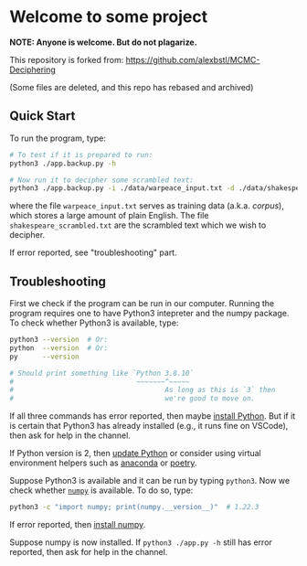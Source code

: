 # Welcome to some project

<b>
NOTE: Anyone is welcome. But do not plagarize.
</b>

This repository is forked from: https://github.com/alexbstl/MCMC-Deciphering

(Some files are deleted, and this repo has rebased and archived)

## Quick Start

To run the program, type:

```bash
# To test if it is prepared to run:
python3 ./app.backup.py -h

# Now run it to decipher some scrambled text:
python3 ./app.backup.py -i ./data/warpeace_input.txt -d ./data/shakespeare_scrambled.txt
```

where the file `warpeace_input.txt` serves as training data (a.k.a. _corpus_),
which stores a large amount of plain English. The file
`shakespeare_scrambled.txt` are the scrambled text which we wish to decipher.

If error reported, see "troubleshooting" part.


## Troubleshooting

First we check if the program can be run in our computer. Running the program requires one to have Python3 intepreter and the numpy package. To check whether Python3 is available, type:

```bash
python3 --version  # Or:
python  --version  # Or:
py      --version

# Should print something like `Python 3.8.10`
#                              ~~~~~~~^~~~~~
#                                     As long as this is `3` then
#                                     we're good to move on.
```

If all three commands has error reported, then maybe [install Python](https://wiki.python.org/moin/BeginnersGuide/Download). But if it is certain that Python3 has already installed (e.g., it runs fine on VSCode), then ask for help in the channel.

If Python version is 2, then [update Python](https://google.com/) or consider using virtual environment helpers such as [anaconda](https://www.anaconda.com/) or [poetry](https://python-poetry.org/).

Suppose Python3 is available and it can be run by typing `python3`. Now we check whether [`numpy`](https://numpy.org/) is available. To do so, type:

```bash
python3 -c "import numpy; print(numpy.__version__)"  # 1.22.3
```

If error reported, then [install numpy](https://numpy.org/install/).

Suppose numpy is now installed. If `python3 ./app.py -h` still has error reported, then ask for help in the channel.

